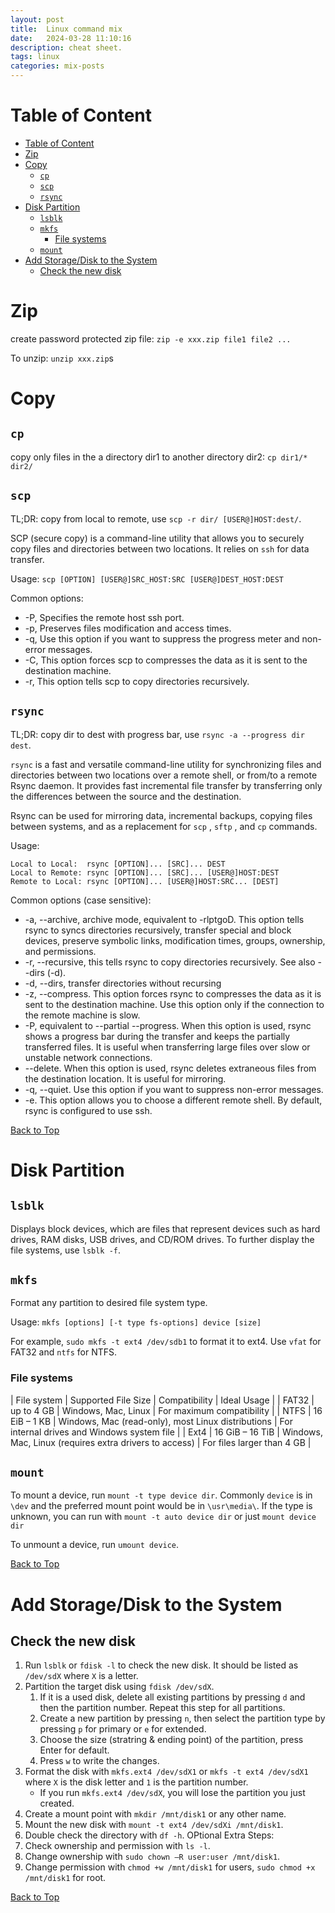 ```yaml
---
layout: post
title:  Linux command mix
date:   2024-03-28 11:10:16
description: cheat sheet.
tags: linux
categories: mix-posts
---
```


# Table of Content
- [Table of Content](#table-of-content)
- [Zip](#zip)
- [Copy](#copy)
  - [`cp`](#cp)
  - [`scp`](#scp)
  - [`rsync`](#rsync)
- [Disk Partition](#disk-partition)
  - [`lsblk`](#lsblk)
  - [`mkfs`](#mkfs)
    - [File systems](#file-systems)
  - [`mount`](#mount)
- [Add Storage/Disk to the System](#add-storagedisk-to-the-system)
  - [Check the new disk](#check-the-new-disk)

# Zip

create password protected zip file:
`zip -e xxx.zip file1 file2 ...`

To unzip:
`unzip xxx.zip`s


# Copy

## `cp`
copy only files in the a directory dir1 to another directory dir2:
`cp dir1/* dir2/`

## `scp`
TL;DR: copy from local to remote, use `scp -r dir/ [USER@]HOST:dest/`.

SCP (secure copy) is a command-line utility that allows you to securely copy files and directories between two locations. It relies on `ssh` for data transfer.

Usage: `scp [OPTION] [USER@]SRC_HOST:SRC [USER@]DEST_HOST:DEST`

Common options:
- -P, Specifies the remote host ssh port.
- -p, Preserves files modification and access times.
- -q, Use this option if you want to suppress the progress meter and non-error messages.
- -C, This option forces scp to compresses the data as it is sent to the destination machine.
- -r, This option tells scp to copy directories recursively.

## `rsync`
TL;DR: copy dir to dest with progress bar, use `rsync -a --progress dir dest`.

`rsync` is a fast and versatile command-line utility for synchronizing files and directories between two locations over a remote shell, or from/to a remote Rsync daemon. It provides fast incremental file transfer by transferring only the differences between the source and the destination.

Rsync can be used for mirroring data, incremental backups, copying files between systems, and as a replacement for `scp` , `sftp` , and `cp` commands.

Usage:
```
Local to Local:  rsync [OPTION]... [SRC]... DEST
Local to Remote: rsync [OPTION]... [SRC]... [USER@]HOST:DEST
Remote to Local: rsync [OPTION]... [USER@]HOST:SRC... [DEST]
```

Common options (case sensitive):
- -a, --archive, archive mode, equivalent to -rlptgoD. This option tells rsync to syncs directories recursively, transfer special and block devices, preserve symbolic links, modification times, groups, ownership, and permissions.
- -r, --recursive, this tells rsync to copy directories recursively. See also --dirs (-d).
- -d, --dirs, transfer directories without recursing
- -z, --compress. This option forces rsync to compresses the data as it is sent to the destination machine. Use this option only if the connection to the remote machine is slow.
- -P, equivalent to --partial --progress. When this option is used, rsync shows a progress bar during the transfer and keeps the partially transferred files. It is useful when transferring large files over slow or unstable network connections.
- --delete. When this option is used, rsync deletes extraneous files from the destination location. It is useful for mirroring.
- -q, --quiet. Use this option if you want to suppress non-error messages.
- -e. This option allows you to choose a different remote shell. By default, rsync is configured to use ssh.

[Back to Top](#table-of-content)



# Disk Partition

## `lsblk`
Displays block devices, which are files that represent devices such as hard drives, RAM disks, USB drives, and CD/ROM drives. To further display the file systems, use `lsblk -f`.

## `mkfs`
Format any partition to desired file system type.

Usage: `mkfs [options] [-t type fs-options] device [size]`

For example, `sudo mkfs -t ext4 /dev/sdb1` to format it to ext4. Use `vfat` for FAT32 and `ntfs` for NTFS.

### File systems
| File system | Supported File Size | Compatibility | Ideal Usage |
| FAT32       | up to 4 GB          | Windows, Mac, Linux | For maximum compatibility |
| NTFS        | 16 EiB – 1 KB       | Windows, Mac (read-only), most Linux distributions | For internal drives and Windows system file |
| Ext4        | 16 GiB – 16 TiB     | Windows, Mac, Linux (requires extra drivers to access)  | For files larger than 4 GB |

## `mount`

To mount a device, run `mount -t type device dir`. Commonly `device` is in `\dev` and the preferred mount point would be in `\usr\media\`. If the type is unknown, you can run with `mount -t auto device dir` or just `mount device dir`

To unmount a device, run `umount device`.

[Back to Top](#table-of-content)

# Add Storage/Disk to the System

## Check the new disk
1. Run `lsblk` or `fdisk -l` to check the new disk. It should be listed as `/dev/sdX` where `X` is a letter.
2. Partition the target disk using `fdisk /dev/sdX`. 
   1. If it is a used disk, delete all existing partitions by pressing `d` and then the partition number. Repeat this step for all partitions.  
   2. Create a new partition by pressing `n`, then select the partition type by pressing `p` for primary or `e` for extended. 
   3. Choose the size (stratring & ending point) of the partition, press Enter for default. 
   4. Press `w` to write the changes.
3. Format the disk with `mkfs.ext4 /dev/sdX1` or `mkfs -t ext4 /dev/sdX1` where `X` is the disk letter and `1` is the partition number.
   - If you run `mkfs.ext4 /dev/sdX`, you will lose the partition you just created. 
4. Create a mount point with `mkdir /mnt/disk1` or any other name.
5. Mount the new disk with `mount -t ext4 /dev/sdXi /mnt/disk1`.
6. Double check the directory with `df -h`.
OPtional Extra Steps:
7. Check ownership and permission with `ls -l`.
8. Change ownership with `sudo chown –R user:user /mnt/disk1`.
9. Change permission with `chmod +w /mnt/disk1` for users, `sudo chmod +x /mnt/disk1` for root.

[Back to Top](#table-of-content)


